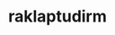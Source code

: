 ---
title: raklaptudirm
github: https://github.com/raklaptudirm
mode: dark
transition: 1s
score: 84.8
archetype:
- Innovative
---